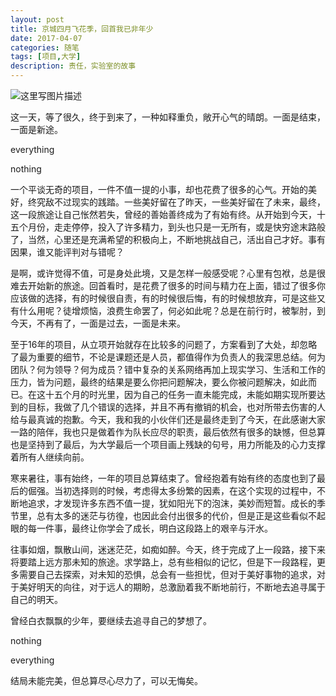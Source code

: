 ```yaml
---
layout: post
title: 京城四月飞花季，回首我已非年少
date: 2017-04-07
categories: 随笔
tags: [项目,大学]
description: 责任，实验室的故事
---
```


![这里写图片描述](http://img.blog.csdn.net/20170407214129065?watermark/2/text/aHR0cDovL2Jsb2cuY3Nkbi5uZXQvd3d0MTg4MTE3MDc5NzE=/font/5a6L5L2T/fontsize/400/fill/I0JBQkFCMA==/dissolve/70/gravity/SouthEast)

这一天，等了很久，终于到来了，一种如释重负，敞开心气的晴朗。一面是结束，一面是新途。

everything

nothing

一个平谈无奇的项目，一件不值一提的小事，却也花费了很多的心气。开始的美好，终究敌不过现实的践踏。一些美好留在了昨天，一些美好留在了未来，最终，这一段旅途让自己怅然若失，曾经的善始善终成为了有始有终。从开始到今天，十五个月份，走走停停，投入了许多精力，到头也只是一无所有，或是快穷途末路般了，当然，心里还是充满希望的积极向上，不断地挑战自己，活出自己才好。事有因果，谁又能评判对与错呢？

是啊，或许觉得不值，可是身处此境，又是怎样一般感受呢？心里有包袱，总是很难去开始新的旅途。回首看时，是花费了很多的时间与精力在上面，错过了很多你应该做的选择，有的时候很自责，有的时候很后悔，有的时候想放弃，可是这些又有什么用呢？徒增烦恼，浪费生命罢了，何必如此呢？总是在前行时，被掣肘，到今天，不再有了，一面是过去，一面是未来。

至于16年的项目，从立项开始就存在比较多的问题了，方案看到了大处，却忽略了最为重要的细节，不论是课题还是人员，都值得作为负责人的我深思总结。何为团队？何为领导？何为成员？错中复杂的关系网络再加上现实学习、生活和工作的压力，皆为问题，最终的结果是要么你把问题解决，要么你被问题解决，如此而已。在这十五个月的时光里，因为自己的任务一直未能完成，未能如期实现所要达到的目标，我做了几个错误的选择，并且不再有撤销的机会，也对所带去伤害的人给与最真诚的抱歉。今天，我和我的小伙伴们还是最终走到了今天，在此感谢大家一路的陪伴，我也只是做着作为队长应尽的职责，最后依然有很多的缺憾，但总算也是坚持到了最后，为大学最后一个项目画上残缺的句号，用力所能及的心力支撑着所有人继续向前。

寒来暑往，事有始终，一年的项目总算结束了。曾经抱着有始有终的态度也到了最后的倔强。当初选择则的时候，考虑得太多纷繁的因素，在这个实现的过程中，不断地追求，才发现许多东西不值一提，犹如阳光下的泡沫，美妙而短暂。成长的季节里，总有太多的迷茫与彷徨，也因此会付出很多的代价，但是正是这些看似不起眼的每一件事，最终让你学会了成长，明白这段路上的艰辛与汗水。

往事如烟，飘散山间，迷迷茫茫，如痴如醉。今天，终于完成了上一段路，接下来将要踏上远方那未知的旅途。求学路上，总有些相似的记忆，但是下一段路程，更多需要自己去探索，对未知的恐惧，总会有一些担忧，但对于美好事物的追求，对于美好明天的向往，对于远人的期盼，总激励着我不断地前行，不断地去追寻属于自己的明天。

曾经白衣飘飘的少年，要继续去追寻自己的梦想了。

nothing

everything

结局未能完美，但总算尽心尽力了，可以无悔矣。